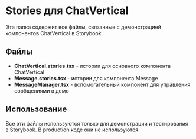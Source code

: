 # Stories для ChatVertical

Эта папка содержит все файлы, связанные с демонстрацией компонентов ChatVertical в Storybook.

## Файлы

- **ChatVertical.stories.tsx** - истории для основного компонента ChatVertical
- **Message.stories.tsx** - истории для компонента Message
- **MessageManager.tsx** - вспомогательный компонент для управления сообщениями в демо

## Использование

Все эти файлы используются только для демонстрации и тестирования в Storybook. В production коде они не используются.

